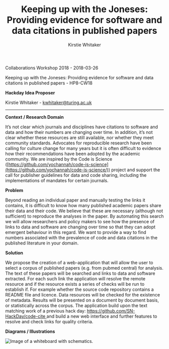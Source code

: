﻿---
title: "Keeping up with the Joneses: Providing evidence for software and data citations in published papers"
author:
- Kirstie Whitaker
year: 2018
type: hack-ideas
tags:
---

Collaborations Workshop 2018 - 2018-03-26

Keeping up with the Joneses: Providing evidence for software and data citations in published papers - HP8-CW18

**Hackday Idea Proposer**

Kirstie Whitaker - kwhitaker@turing.ac.uk

---

**Context / Research Domain**

It’s not clear which journals and disciplines have citations to software and data and how their numbers are changing over time. In addition, it’s not clear whether these resources are still available, nor whether they meet community standards. Advocates for reproducible research have been calling for culture change for many years but it is often difficult to evidence how their recommendations have been adopted by the academic community. We are inspired by the Code is Science ([https://github.com/yochannah/code-is-science](https://github.com/yochannah/code-is-science/)) project and support the call for publisher guidelines for data and code sharing, including the implementations of mandates for certain journals.

**Problem**

Beyond reading an individual paper and manually testing the links it contains, it is difficult to know how many published academic papers share their data and their code. We believe that these are necessary (although not sufficient) to reproduce the analyses in the paper. By automating this search we will allow researchers and policy makers to see how the presence of links to data and software are changing over time so that they can adopt emergent behaviour in this regard. We want to provide a way to find numbers associated with the prevalence of code and data citations in the published literature in your domain.

**Solution**

We propose the creation of a web-application that will allow the user to select a corpus of published papers (e.g. from pubmed central) for analysis. The text of these papers will be searched and links to data and software extracted. For each such link the application will resolve the remote resource and if the resource exists a series of checks will be run to establish if. For example whether the source code repository contains a README file and licence. Data
resources will be checked for the existence of metadata. Results will be presented on a document by document basis, or statistically across the corpus. The application build upon the text matching work of a previous hack day: <https://github.com/SN-HackDay/code-cite>[ ](https://github.com/SN-HackDay/code-cite) and build a new web interface and further features to resolve and check links for quality criteria.

**Diagrams / Illustrations**

![Image of a whiteboard with schematics.](../images/cw18-whiteboard.jpg)

